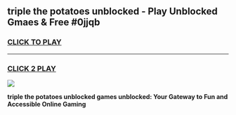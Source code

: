 
## triple the potatoes unblocked - Play Unblocked Gmaes & Free #0jjqb
<h3>
<a href="https://news.freeplayer.one?title=triple_the_potatoes_unblocked&ref=26F">CLICK TO PLAY</a></h3>
<hr>

<h3>
<a href="https://news.freeplayer.one?title=triple_the_potatoes_unblocked&ref=26F">CLICK 2 PLAY</a>
  
</h3>

<a href="https://news.freeplayer.one?title=triple_the_potatoes_unblocked&ref=26F/"><img src="https://clearcache.store/games.png"></a>


**triple the potatoes unblocked games unblocked: Your Gateway to Fun and Accessible Online Gaming**

